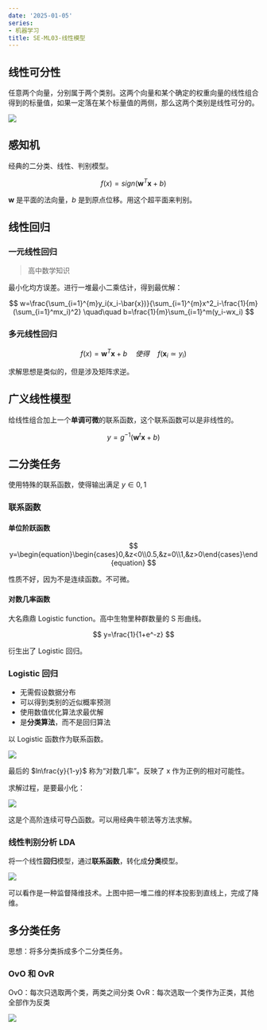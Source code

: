 ```yaml
---
date: '2025-01-05'
series:
- 机器学习
title: SE-ML03-线性模型
---
```


## 线性可分性

任意两个向量，分别属于两个类别。这两个向量和某个确定的权重向量的线性组合得到的标量值，如果一定落在某个标量值的两侧，那么这两个类别是线性可分的。

![](https://runzblog.oss-cn-hangzhou.aliyuncs.com/postimg/202501050935696.png)

## 感知机

经典的二分类、线性、判别模型。

$$
f(x)=sign(\textbf{w}^T\textbf{x}+b)
$$

$\textbf{w}$ 是平面的法向量，$b$ 是到原点位移。用这个超平面来判别。

## 线性回归

### 一元线性回归

>高中数学知识

最小化均方误差。进行一堆最小二乘估计，得到最优解：

$$
w=\frac{\sum_{i=1}^{m}y_i(x_i-\bar{x})}{\sum_{i=1}^{m}x^2_i-\frac{1}{m}(\sum_{i=1}^mx_i)^2}
\quad\quad
b=\frac{1}{m}\sum_{i=1}^m(y_i-wx_i)
$$

### 多元线性回归
$$
f(x)=\textbf{w}^T\textbf{x}+b \quad 使得\quad f(\textbf{x}_i\simeq y_i)
$$

求解思想是类似的，但是涉及矩阵求逆。

## 广义线性模型

给线性组合加上一个**单调可微**的联系函数，这个联系函数可以是非线性的。

$$
y=g^{-1}(\textbf{w}^t\textbf{x}+b)
$$

## 二分类任务

使用特殊的联系函数，使得输出满足 $y\in{0,1}$

### 联系函数

#### 单位阶跃函数

$$
y=\begin{equation}\begin{cases}0,&z<0\\0.5,&z=0\\1,&z>0\end{cases}\end{equation}
$$

性质不好，因为不是连续函数。不可微。

#### 对数几率函数

大名鼎鼎 Logistic function。高中生物里种群数量的 S 形曲线。

$$
y=\frac{1}{1+e^-z}
$$

衍生出了 Logistic 回归。

### Logistic 回归

- 无需假设数据分布
- 可以得到类别的近似概率预测
- 使用数值优化算法求最优解
- 是**分类算法**，而不是回归算法

以 Logistic 函数作为联系函数。

![](https://runzblog.oss-cn-hangzhou.aliyuncs.com/postimg/202501051007913.png)

最后的 $ln\frac{y}{1-y}$ 称为“对数几率”。反映了 x 作为正例的相对可能性。

求解过程，是要最小化：

![](https://runzblog.oss-cn-hangzhou.aliyuncs.com/postimg/202501051008642.png)

这是个高阶连续可导凸函数。可以用经典牛顿法等方法求解。

### 线性判别分析 LDA

将一个线性**回归**模型，通过**联系函数**，转化成**分类**模型。

![](https://runzblog.oss-cn-hangzhou.aliyuncs.com/postimg/202501051012249.png)

可以看作是一种监督降维技术。上图中把一堆二维的样本投影到直线上，完成了降维。

## 多分类任务

思想：将多分类拆成多个二分类任务。

### OvO 和 OvR

OvO：每次只选取两个类，两类之间分类
OvR：每次选取一个类作为正类，其他全部作为反类

![](https://runzblog.oss-cn-hangzhou.aliyuncs.com/postimg/202501051014125.png)